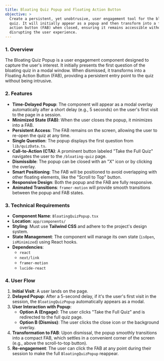 ```yaml
---
title: Bloating Quiz Popup and Floating Action Button
objective: >
  Create a persistent, yet unobtrusive, user engagement tool for the bloating
  quiz. It will initially appear as a popup and then transform into a floating
  action button (FAB) when closed, ensuring it remains accessible without
  disrupting the user experience.
---
```


### 1. Overview

The Bloating Quiz Popup is a user engagement component designed to capture the user's interest. It initially presents the first question of the bloating quiz in a modal window. When dismissed, it transforms into a Floating Action Button (FAB), providing a persistent entry point to the quiz without being intrusive.

### 2. Features

- **Time-Delayed Popup**: The component will appear as a modal overlay automatically after a short delay (e.g., 5 seconds) on the user's first visit to the page in a session.
- **Minimized State (FAB)**: When the user closes the popup, it minimizes into a FAB.
- **Persistent Access**: The FAB remains on the screen, allowing the user to re-open the quiz at any time.
- **Single Question**: The popup displays the first question from `lib/quizData.ts`.
- **Call-to-Action (CTA)**: A prominent button labeled "Take the Full Quiz" navigates the user to the `/bloating-quiz` page.
- **Dismissible**: The popup can be closed with an "X" icon or by clicking the overlay.
- **Smart Positioning**: The FAB will be positioned to avoid overlapping with other floating elements, like the "Scroll to Top" button.
- **Responsive Design**: Both the popup and the FAB are fully responsive.
- **Animated Transitions**: `framer-motion` will provide smooth transitions between the popup and FAB states.

### 3. Technical Requirements

- **Component Name**: `BloatingQuizPopup.tsx`
- **Location**: `app/components/`
- **Styling**: Must use **Tailwind CSS** and adhere to the project's design system.
- **State Management**: The component will manage its own state (`isOpen`, `isMinimized`) using React hooks.
- **Dependencies**:
  - `react`
  - `next/link`
  - `framer-motion`
  - `lucide-react`

### 4. User Flow

1.  **Initial Visit**: A user lands on the page.
2.  **Delayed Popup**: After a 5-second delay, if it's the user's first visit in the session, the `BloatingQuizPopup` automatically appears as a modal.
3.  **User Interaction with Popup**:
    - **Option A (Engage)**: The user clicks "Take the Full Quiz" and is redirected to the full quiz page.
    - **Option B (Dismiss)**: The user clicks the close icon or the background overlay.
4.  **Transformation to FAB**: Upon dismissal, the popup smoothly transitions into a compact FAB, which settles in a convenient corner of the screen (e.g., above the scroll-to-top button).
5.  **Re-engagement**: The user can click the FAB at any point during their session to make the full `BloatingQuizPopup` reappear.